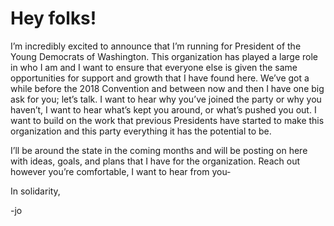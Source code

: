 # Hey folks! 

I’m incredibly excited to announce that I’m running for President of the Young Democrats of Washington. This organization has played a large role in who I am and I want to ensure that everyone else is given the same opportunities for support and growth that I have found here. We’ve got a while before the 2018 Convention and between now and then I have one big ask for you; let’s talk. I want to hear why you’ve joined the party or why you haven’t, I want to hear what’s kept you around, or what’s pushed you out. I want to build on the work that previous Presidents have started to make this organization and this party everything it has the potential to be. 

I’ll be around the state in the coming months and will be posting on here with ideas, goals, and plans that I have for the organization. Reach out however you’re comfortable, I want to hear from you- 

In solidarity, 

-jo
